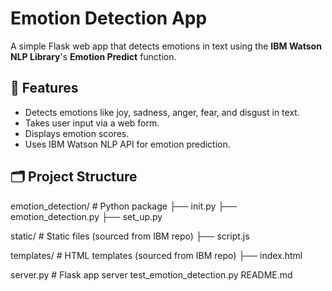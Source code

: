 # Emotion Detection App
A simple Flask web app that detects emotions in text using the **IBM Watson NLP Library**'s **Emotion Predict** function.

## 🚀 Features
- Detects emotions like joy, sadness, anger, fear, and disgust in text.
- Takes user input via a web form.
- Displays emotion scores.
- Uses IBM Watson NLP API for emotion prediction.

## 🗂️ Project Structure
emotion_detection/ # Python package
├── init.py
├── emotion_detection.py
├── set_up.py

static/ # Static files (sourced from IBM repo)
├── script.js

templates/ # HTML templates (sourced from IBM repo)
├── index.html

server.py # Flask app server
test_emotion_detection.py
README.md
